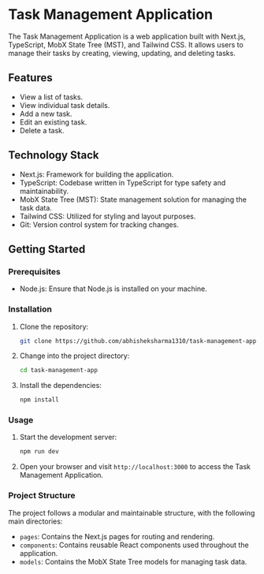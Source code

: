 
# Task Management Application

The Task Management Application is a web application built with Next.js, TypeScript, MobX State Tree (MST), and Tailwind CSS. It allows users to manage their tasks by creating, viewing, updating, and deleting tasks.

## Features

- View a list of tasks.
- View individual task details.
- Add a new task.
- Edit an existing task.
- Delete a task.

## Technology Stack

- Next.js: Framework for building the application.
- TypeScript: Codebase written in TypeScript for type safety and maintainability.
- MobX State Tree (MST): State management solution for managing the task data.
- Tailwind CSS: Utilized for styling and layout purposes.
- Git: Version control system for tracking changes.

## Getting Started

### Prerequisites

- Node.js: Ensure that Node.js is installed on your machine.

### Installation

1. Clone the repository:

   ```bash
   git clone https://github.com/abhisheksharma1310/task-management-app.git
   ```

2. Change into the project directory:

   ```bash
   cd task-management-app
   ```

3. Install the dependencies:

   ```bash
   npm install
   ```

### Usage

1. Start the development server:

   ```bash
   npm run dev
   ```

2. Open your browser and visit `http://localhost:3000` to access the Task Management Application.

### Project Structure

The project follows a modular and maintainable structure, with the following main directories:

- `pages`: Contains the Next.js pages for routing and rendering.
- `components`: Contains reusable React components used throughout the application.
- `models`: Contains the MobX State Tree models for managing task data.



